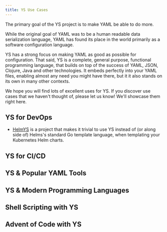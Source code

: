 ```yaml
---
title: YS Use Cases
---
```


The primary goal of the YS project is to make YAML be able to do more.

While the original goal of YAML was to be a human readable data serialization
language, YAML has found its place in the world primarily as a software
configuration language.

YS has a strong focus on making YAML as good as possible for configuration.
That said, YS is a complete, general purpose, functional programming language,
that builds on top of the success of YAML, JSON, Clojure, Java and other
technologies.
It embeds perfectly into your YAML files, enabling almost any need you might
have there, but it it also stands on its own in many other contexts.

We hope you will find lots of excellent uses for YS.
If you discover use cases that we haven't thought of, please let us know!
We'll showcase them right here.


## YS for DevOps

* [HelmYS](use/helmys.md) is a project that makes it trivial to use YS instead of
  (or along side of) Helms's standard Go template language, when templating your
  Kubernetes Helm charts.


## YS for CI/CD


## YS & Popular YAML Tools


## YS & Modern Programming Languages


## Shell Scripting with YS


## Advent of Code with YS

